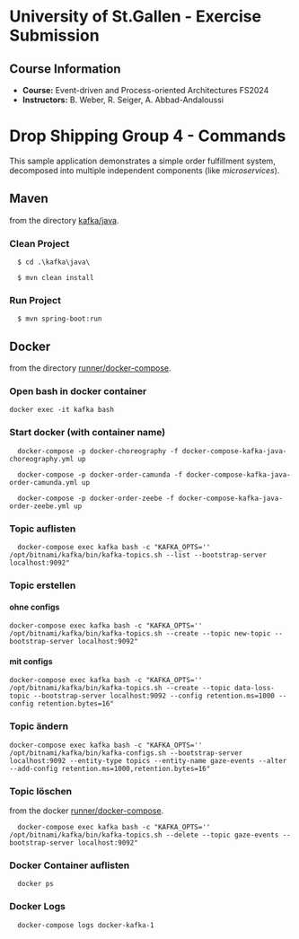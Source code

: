 # University of St.Gallen - Exercise Submission

## Course Information

- **Course:** Event-driven and Process-oriented Architectures FS2024
- **Instructors:** B. Weber, R. Seiger, A. Abbad-Andaloussi


# Drop Shipping Group 4 - Commands

This sample application demonstrates a simple order fulfillment system, decomposed into multiple independent components (like _microservices_).

## Maven
from the directory [kafka/java](../../kafka/java).

### Clean Project
```
  $ cd .\kafka\java\
```
```
  $ mvn clean install
```

### Run Project
```
  $ mvn spring-boot:run
```

## Docker
from the directory [runner/docker-compose](../../runner/docker-compose).

### Open bash in docker container
```
docker exec -it kafka bash
```

### Start docker (with container name)
```
  docker-compose -p docker-choreography -f docker-compose-kafka-java-choreography.yml up
```
```
  docker-compose -p docker-order-camunda -f docker-compose-kafka-java-order-camunda.yml up
```
```
  docker-compose -p docker-order-zeebe -f docker-compose-kafka-java-order-zeebe.yml up
```

### Topic auflisten
```
  docker-compose exec kafka bash -c "KAFKA_OPTS='' /opt/bitnami/kafka/bin/kafka-topics.sh --list --bootstrap-server localhost:9092"
```

### Topic erstellen

#### ohne configs
````
docker-compose exec kafka bash -c "KAFKA_OPTS='' /opt/bitnami/kafka/bin/kafka-topics.sh --create --topic new-topic --bootstrap-server localhost:9092"
````

#### mit configs
````
docker-compose exec kafka bash -c "KAFKA_OPTS='' /opt/bitnami/kafka/bin/kafka-topics.sh --create --topic data-loss-topic --bootstrap-server localhost:9092 --config retention.ms=1000 --config retention.bytes=16"
````

### Topic ändern
````
docker-compose exec kafka bash -c "KAFKA_OPTS='' /opt/bitnami/kafka/bin/kafka-configs.sh --bootstrap-server localhost:9092 --entity-type topics --entity-name gaze-events --alter --add-config retention.ms=1000,retention.bytes=16"
````


### Topic löschen
from the docker [runner/docker-compose](../../runner/docker-compose).
```
  docker-compose exec kafka bash -c "KAFKA_OPTS='' /opt/bitnami/kafka/bin/kafka-topics.sh --delete --topic gaze-events --bootstrap-server localhost:9092"
```

### Docker Container auflisten
```
  docker ps
```

### Docker Logs
```
  docker-compose logs docker-kafka-1  
```